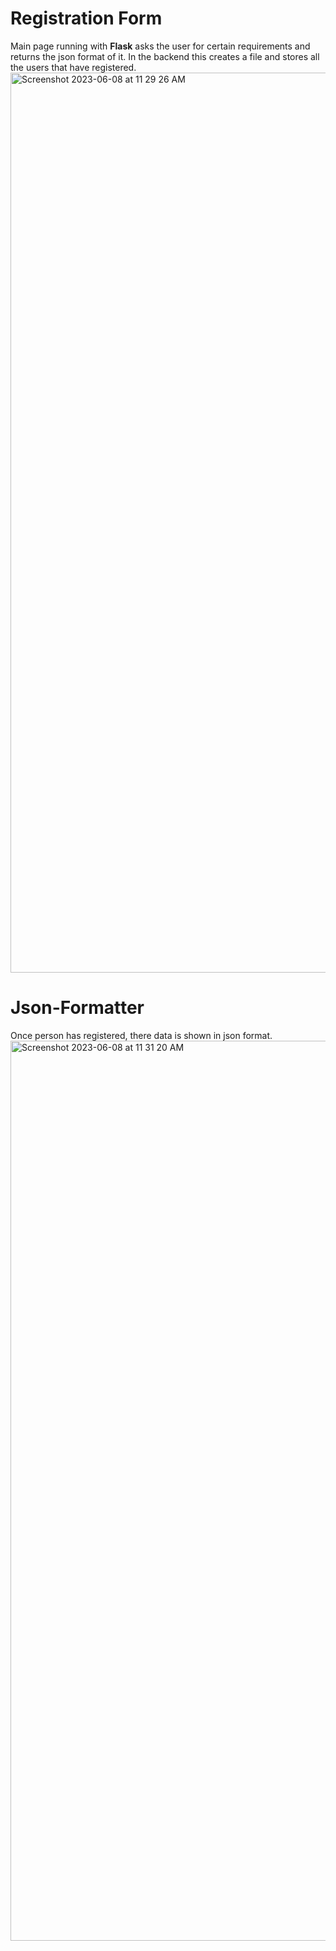 # Registration Form
Main page running with **Flask** asks the user for certain requirements and returns the json format of it. In the backend this creates a file and stores all the users that have registered.
<img width="1440" alt="Screenshot 2023-06-08 at 11 29 26 AM" src="https://github.com/Tavleen0302/Json-Formatter/assets/70829396/656ddcc0-b279-484d-89e8-54f631cb3418">
# Json-Formatter
Once person has registered, there data is shown in json format.
<img width="1440" alt="Screenshot 2023-06-08 at 11 31 20 AM" src="https://github.com/Tavleen0302/Json-Formatter/assets/70829396/d063e90d-f17f-45d6-a1fc-ffa006799149">
